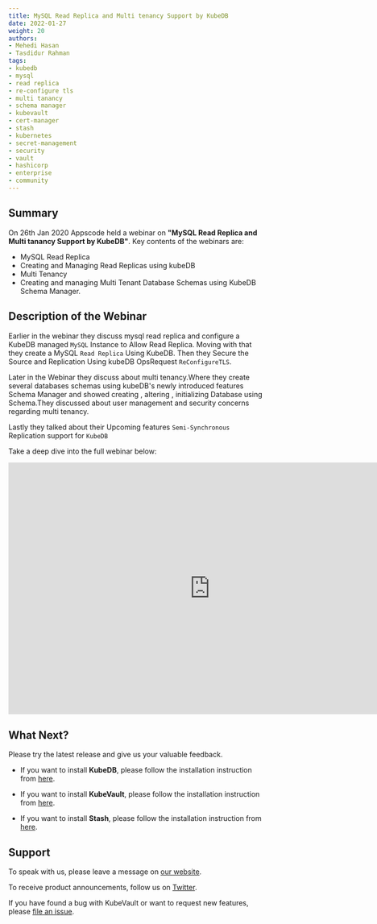 ```yaml
---
title: MySQL Read Replica and Multi tenancy Support by KubeDB
date: 2022-01-27
weight: 20
authors:
- Mehedi Hasan
- Tasdidur Rahman
tags:
- kubedb
- mysql
- read replica
- re-configure tls
- multi tanancy
- schema manager
- kubevault
- cert-manager
- stash
- kubernetes
- secret-management
- security
- vault
- hashicorp
- enterprise
- community
---
```


## Summary

On 26th Jan 2020 Appscode held a webinar on **"MySQL Read Replica and Multi tanancy Support by KubeDB"**. Key contents of the webinars are:

- MySQL Read Replica
- Creating and Managing Read Replicas using kubeDB
- Multi Tenancy
- Creating and managing Multi Tenant Database Schemas using KubeDB Schema Manager.


## Description of the Webinar

Earlier in the webinar they discuss mysql read replica and  configure a KubeDB managed `MySQL` Instance to Allow Read Replica. Moving with that they create a MySQL `Read Replica` Using KubeDB. Then they Secure the Source and Replication Using kubeDB OpsRequest `ReConfigureTLS`.

Later in the Webinar they discuss about multi tenancy.Where they create several databases schemas using kubeDB's newly introduced features Schema Manager and showed creating , altering , initializing Database using Schema.They discussed about user management and security concerns regarding multi tenancy. 

Lastly they talked about their Upcoming features `Semi-Synchronous` Replication support for `KubeDB`



  Take a deep dive into the full webinar below:

<iframe width="800" height="500" src="https://www.youtube.com/embed/egzPGc6Yk_A" title="YouTube video player" frameborder="0" allow="accelerometer; autoplay; clipboard-write; encrypted-media; gyroscope; picture-in-picture" allowfullscreen></iframe>

## What Next?

Please try the latest release and give us your valuable feedback.

* If you want to install **KubeDB**, please follow the installation instruction from [here](https://kubedb.com/docs/v2021.12.21/welcome/).

* If you want to install **KubeVault**, please follow the installation instruction from [here](https://kubevault.com/docs/v2022.01.11/setup/).
 
* If you want to install **Stash**, please follow the installation instruction from [here](https://stash.run/docs/v2021.11.24/setup/).



## Support

To speak with us, please leave a message on [our website](https://appscode.com/contact/).

To receive product announcements, follow us on [Twitter](https://twitter.com/KubeVault).

If you have found a bug with KubeVault or want to request new features, please [file an issue](https://github.com/kubevault/project/issues/new).
